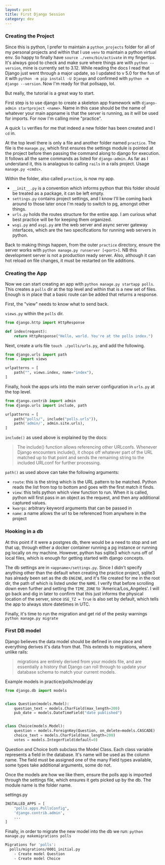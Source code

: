 ```yaml
---
layout: post
title: First Django Session
category: dev
---
```


### Creating the Project
Since this is python, I prefer to maintain a `python_projects` folder for all of my personal projects and within that I use `venv` to maintain a python virtual env. So happy to finally have `source ./venv/bin/activate` in my fingertips. It's always good to check and make sure where things are with `python --version`, mine is currently set to 3.12. While reading the docs I read that Django just went through a major update, so I updated to v 5.0 for the fun of it with `python -m pip install -U Django` and confirmed with `python -m django --version`. Now I'm ready for that pollsapp, lol.

But really, the tutorial is a great way to start. 

First step is to use django to create a skeleton app framework with `django-admin startproject <name>`. Name in this case should be the name of whatever your main appname is that the server is running, as it will be used for imports. For now I'm calling mine "practice".

A quick `ls` verifies for me that indeed a new folder has been created and I `cd` in. 

At the top level there is only a file and another folder named `practice`. The file is the `manage.py`, which first ensures the settings module is pointed at the project before then passing the command along to django for execution. It follows all the same commands as listed for `django-admin`. As far as I understand it, this is analagous to calling `rails` in a rails project. Usage `manage.py <cmds>`.

Within the folder, also called `practice`, is now my app. 
- `__init__.py` is a convention which informs python that this folder should be treated as a package, it can be left empty. 
- `settings.py` contains project settings, and I know I'll be coming back around to those later once I'm ready to switch to pg, amongst other things.
- `urls.py` holds the routes structure for the entire app. I am curious what best practice will be for keeping them organized.
- `wsgi.py` and `asgi.py` are the web server and async server gateway interfaces, which are the two specifications for running web servers in python.

Back to making things happen, from the outer `practice` directory, ensure the server works with 
`python manage.py runserver [<port>]`. NB this development server is not a production ready server. Also, although it can hot reload on file changes, it must be restarted on file additions.

### Creating the App
Now we can start creating an app with `python manage.py startapp polls`. This creates a `polls` dir at the top level and within that is a new set of files. Enough is in place that a basic route can be added that returns a response.

First, the "view" needs to know what to send back.

`views.py` within the `polls` dir.
```py
from django.http import HttpResponse

def index(request):
    return HttpResponse("Hello, world. You're at the polls index.")
```

Next, create a urls file `touch ./polls/urls.py`, and add the following.
```py
from django.urls import path
from . import views

urlpatterns = [
    path("", views.index, name="index"),
]
```

Finally, hook the apps urls into the main server configuration in `urls.py` at the top level.
```py
from django.contrib import admin
from django.urls import include, path

urlpatterns = [
    path("polls/", include("polls.urls")),
    path('admin/', admin.site.urls),
]
```

`include()` as used above is explained by the docs:

> The include() function allows referencing other URLconfs. Whenever Django encounters include(), it chops off whatever part of the URL matched up to that point and sends the remaining string to the included URLconf for further processing.

`path()` as used above can take the following arguments:
- `route`: this is the string which is the URL pattern to be matched. Python reads the list from top to bottom and goes with the first match it finds. 
- `view`: this tells python which view function to run. When it is called, python will first pass in an object as the request, and then any additional captured values.
- `kwargs`: arbitrary keyword arguments that can be passed in
- `name`: a name allows the url to be referenced from anywhere in the project

### Hooking in a db
At this point if it were a postgres db, there would be a need to stop and set that up, through either a docker container running a pg instance or running pg locally on my machine. However, python has sqlite3 which runs off of local files, which is enough for getting started with django concepts.

The db settings are in `<appname>/settings.py`. Since I didn't specify anything other than the default when creating the practice project, sqlite3 has already been set as the db `ENGINE`, and it's file created for me in the root dir, the path of which is listed under the `NAME`. I verify that before scrolling down even further and setting the `TIME_ZONE` to 'America/Los_Angeles'. I will go back and dig in later to confirm that this just informs the physical location of the server, since `USE_TZ = True` is also set by default, which tells the app to always store datetimes in UTC.

Finally, it's time to run the migration and get rid of the pesky warnings `python manage.py migrate`

### First DB model
Django believes the data model should be defined in one place and everything derives it's data from that. This extends to migrations, where unlike rails:
> migrations are entirely derived from your models file, and are essentially a history that Django can roll through to update your database schema to match your current models.

Example models in practice/polls/model.py 
```py
from django.db import models


class Question(models.Model):
    question_text = models.CharField(max_length=200)
    pub_date = models.DateTimeField("date published")


class Choice(models.Model):
    question = models.ForeignKey(Question, on_delete=models.CASCADE)
    choice_text = models.CharField(max_length=200)
    votes = models.IntegerField(default=0)
```

Question and Choice both subclass the Model Class. Each class variable represents a field in the database. It's name will be used as the column name. The field must be assigned one of the many Field types available, some types take additional arguments, some do not.

Once the models are how we like them, ensure the polls app is imported through the settings file, which ensures it gets picked up by the db. The module name is the folder name.

settings.py
```py
INSTALLED_APPS = [
    "polls.apps.PollsConfig",
    'django.contrib.admin',
    ...
]
```

Finally, in order to migrate the new model into the db we run:
`python manage.py makemigrations polls`

```bash
Migrations for 'polls':
  polls/migrations/0001_initial.py
    - Create model Question
    - Create model Choice
```
